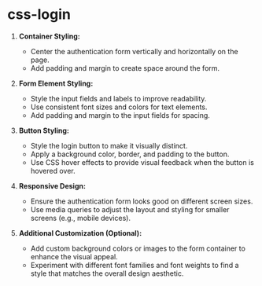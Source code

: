 # css-login


1. **Container Styling:**
   - Center the authentication form vertically and horizontally on the page.
   - Add padding and margin to create space around the form.

2. **Form Element Styling:**
   - Style the input fields and labels to improve readability.
   - Use consistent font sizes and colors for text elements.
   - Add padding and margin to the input fields for spacing.

3. **Button Styling:**
   - Style the login button to make it visually distinct.
   - Apply a background color, border, and padding to the button.
   - Use CSS hover effects to provide visual feedback when the button is hovered over.

4. **Responsive Design:**
   - Ensure the authentication form looks good on different screen sizes.
   - Use media queries to adjust the layout and styling for smaller screens (e.g., mobile devices).

5. **Additional Customization (Optional):**
   - Add custom background colors or images to the form container to enhance the visual appeal.
   - Experiment with different font families and font weights to find a style that matches the overall design aesthetic.

